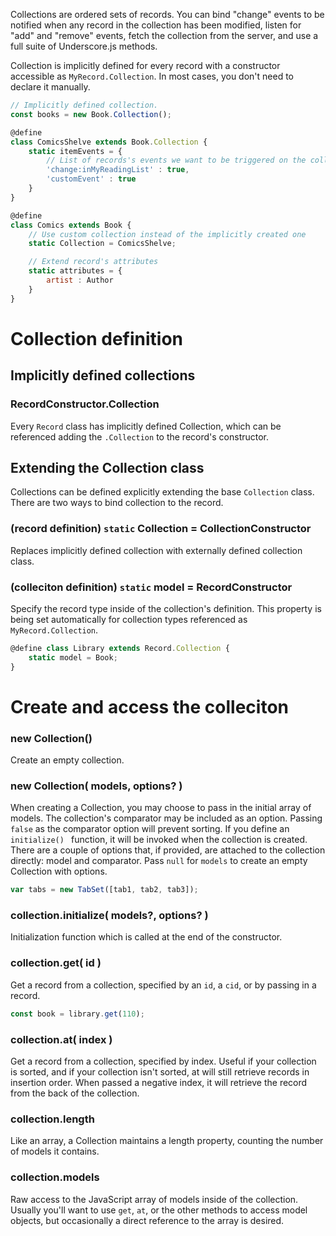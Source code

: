 Collections are ordered sets of records. You can bind "change" events to be notified when any record in the collection has been modified, listen for "add" and "remove" events, fetch the collection from the server, and use a full suite of Underscore.js methods.

Collection is implicitly defined for every record with a constructor accessible as `MyRecord.Collection`. In most cases, you
don't need to declare it manually.

```javascript
// Implicitly defined collection.
const books = new Book.Collection();

@define
class ComicsShelve extends Book.Collection {
    static itemEvents = {
        // List of records's events we want to be triggered on the collection
        'change:inMyReadingList' : true,
        'customEvent' : true
    }
}

@define
class Comics extends Book {
    // Use custom collection instead of the implicitly created one
    static Collection = ComicsShelve;

    // Extend record's attributes
    static attributes = {
        artist : Author
    }
}
```

# Collection definition

## Implicitly defined collections
### RecordConstructor.Collection

Every `Record` class has implicitly defined Collection, which can be referenced adding the `.Collection` to the record's constructor.

## Extending the Collection class

Collections can be defined explicitly extending the base `Collection` class. There are two ways to bind collection to the record.

### (record definition) `static` Collection = CollectionConstructor

Replaces implicitly defined collection with externally defined collection class.

### (colleciton definition) `static` model = RecordConstructor

Specify the record type inside of the collection's definition. This property is being set automatically for collection types referenced as `MyRecord.Collection`.

```javascript
@define class Library extends Record.Collection {
    static model = Book;
}
```

# Create and access the colleciton

### new Collection()

Create an empty collection.

### new Collection( models, options? ) 

When creating a Collection, you may choose to pass in the initial array of models. The collection's comparator may be included as an option. Passing `false` as the comparator option will prevent sorting. If you define an `initialize() ` function, it will be invoked when the collection is created. There are a couple of options that, if provided, are attached to the collection directly: model and comparator.
Pass `null` for `models` to create an empty Collection with options.

```javascript
var tabs = new TabSet([tab1, tab2, tab3]);
```

### collection.initialize( models?, options? )

Initialization function which is called at the end of the constructor.

### collection.get( id ) 
Get a record from a collection, specified by an `id`, a `cid`, or by passing in a record.

```javascript
const book = library.get(110);
```

### collection.at( index ) 

Get a record from a collection, specified by index. Useful if your collection is sorted, and if your collection isn't sorted, at will still retrieve records in insertion order. When passed a negative index, it will retrieve the record from the back of the collection.

### collection.length 
Like an array, a Collection maintains a length property, counting the number of models it contains.

### collection.models 

Raw access to the JavaScript array of models inside of the collection. Usually you'll want to use `get`, `at`, or the other methods to access model objects, but occasionally a direct reference to the array is desired.
